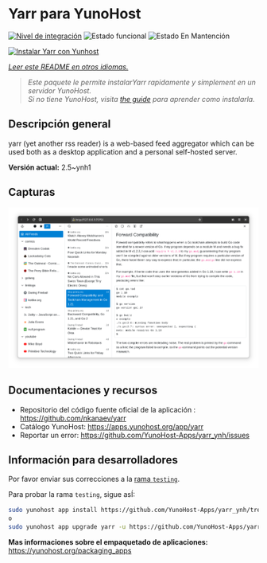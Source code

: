 <!--
Este archivo README esta generado automaticamente<https://github.com/YunoHost/apps/tree/master/tools/readme_generator>
No se debe editar a mano.
-->

# Yarr para YunoHost

[![Nivel de integración](https://apps.yunohost.org/badge/integration/yarr)](https://ci-apps.yunohost.org/ci/apps/yarr/)
![Estado funcional](https://apps.yunohost.org/badge/state/yarr)
![Estado En Mantención](https://apps.yunohost.org/badge/maintained/yarr)

[![Instalar Yarr con Yunhost](https://install-app.yunohost.org/install-with-yunohost.svg)](https://install-app.yunohost.org/?app=yarr)

*[Leer este README en otros idiomas.](./ALL_README.md)*

> *Este paquete le permite instalarYarr rapidamente y simplement en un servidor YunoHost.*  
> *Si no tiene YunoHost, visita [the guide](https://yunohost.org/install) para aprender como instalarla.*

## Descripción general

yarr (yet another rss reader) is a web-based feed aggregator which can be used both as a desktop application and a personal self-hosted server.

**Versión actual:** 2.5~ynh1

## Capturas

![Captura de Yarr](./doc/screenshots/screenshot.png)

## Documentaciones y recursos

- Repositorio del código fuente oficial de la aplicación : <https://github.com/nkanaev/yarr>
- Catálogo YunoHost: <https://apps.yunohost.org/app/yarr>
- Reportar un error: <https://github.com/YunoHost-Apps/yarr_ynh/issues>

## Información para desarrolladores

Por favor enviar sus correcciones a la [rama `testing`](https://github.com/YunoHost-Apps/yarr_ynh/tree/testing).

Para probar la rama `testing`, sigue asÍ:

```bash
sudo yunohost app install https://github.com/YunoHost-Apps/yarr_ynh/tree/testing --debug
o
sudo yunohost app upgrade yarr -u https://github.com/YunoHost-Apps/yarr_ynh/tree/testing --debug
```

**Mas informaciones sobre el empaquetado de aplicaciones:** <https://yunohost.org/packaging_apps>
